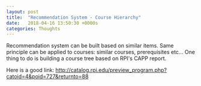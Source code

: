 ```yaml
---
layout: post
title:  "Recommendation System - Course Hierarchy"
date:   2018-04-16 13:50:30 +0000s
categories: Thoughts
---
```


Recommendation system can be built based on similar items. Same principle can be applied to courses: similar courses, prerequisites etc... One thing to do is building a course tree based on RPI's CAPP report.

Here is a good link:
http://catalog.rpi.edu/preview_program.php?catoid=4&poid=727&returnto=88

